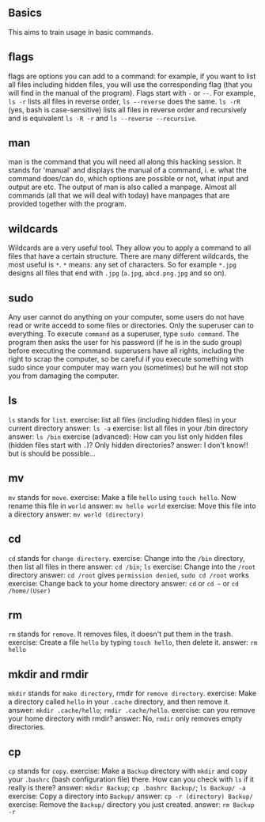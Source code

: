 ## Basics
This aims to train usage in basic commands.

## flags
flags are options you can add to a command: for example, if you want to list all files including hidden files, you will use the corresponding flag (that you will find in the manual of the program). Flags start with `-` or `--`. For example, `ls -r` lists all files in reverse order, `ls --reverse` does the same. `ls -rR` (yes, bash is case-sensitive) lists all files in reverse order and recursively and is equivalent `ls -R -r` and `ls --reverse --recursive`. 

## man
man is the command that you will need all along this hacking session. It stands for 'manual' and displays the manual of a command, i. e. what the command does/can do, which options are possible or not, what input and output are etc. The output of man is also called a manpage.
Almost all commands (all that we will deal with today) have manpages that are provided together with the program. 

## wildcards
Wildcards are a very useful tool. They allow you to apply a command to all files that have a certain structure. There are many different wildcards, the most useful is `*`. `*` means: any set of characters. So for example `*.jpg` designs all files that end with `.jpg` (`a.jpg`, `abcd.png.jpg` and so on). 

## sudo
Any user cannot do anything on your computer, some users do not have read or write accedd to some files or directories. Only the superuser can to everything. To execute `command` as a superuser, type `sudo command`. The program then asks the user for his password (if he is in the sudo group) before executing the command. superusers have all rights, including the right to scrap the computer, so be careful if you execute something with sudo since your computer may warn you (sometimes) but he will not stop you from damaging the computer. 

## ls
`ls` stands for `list`.
exercise: list all files (including hidden files) in your current directory
answer: `ls -a`
exercise: list all files in your /bin directory
answer: `ls /bin`
exercise (advanced): How can you list only hidden files (hidden files start with `.`)? Only hidden directories?
answer: I don't know!! but is should be possible...

## mv
`mv` stands for `move`. 
exercise: Make a file `hello` using `touch hello`. Now rename this file in `world`
answer: `mv hello world`
exercise: Move this file into a directory
answer: `mv world (directory)`

## cd
`cd` stands for `change directory`. 
exercise: Change into the `/bin` directory, then list all files in there
answer: `cd /bin`; `ls`
exercise: Change into the `/root` directory
answer: `cd /root` gives `permission denied`, `sudo cd /root` works 
exercise: Change back to your home directory
answer: `cd` or `cd ~` or `cd /home/(User)`

## rm
`rm` stands for `remove`. It removes files, it doesn't put them in the trash. 
exercise: Create a file `hello` by typing `touch hello`, then delete it. 
answer: `rm hello`

## mkdir and rmdir
`mkdir` stands for `make directory`, rmdir for `remove directory`. 
exercise: Make a directory called `hello` in your `.cache` directory, and then remove it. 
answer: `mkdir .cache/hello`; `rmdir .cache/hello`. 
exercise: can you remove your home directory with rmdir?
answer: No, `rmdir` only removes empty directories. 

## cp
`cp` stands for `copy`. 
exercise: Make a `Backup` directory with `mkdir` and copy your `.bashrc` (bash configuration file) there. How can you check with `ls` if it really is there? 
answer: `mkdir Backup`; `cp .bashrc Backup/`; `ls Backup/ -a`
exercise: Copy a directory into `Backup/`
answer: `cp -r (directory) Backup/`
exercise: Remove the `Backup/` directory you just created. 
answer: `rm Backup -r` 



